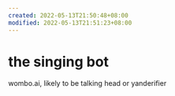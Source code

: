 ```yaml
---
created: 2022-05-13T21:50:48+08:00
modified: 2022-05-13T21:51:23+08:00
---
```


# the singing bot

wombo.ai, likely to be talking head or yanderifier
